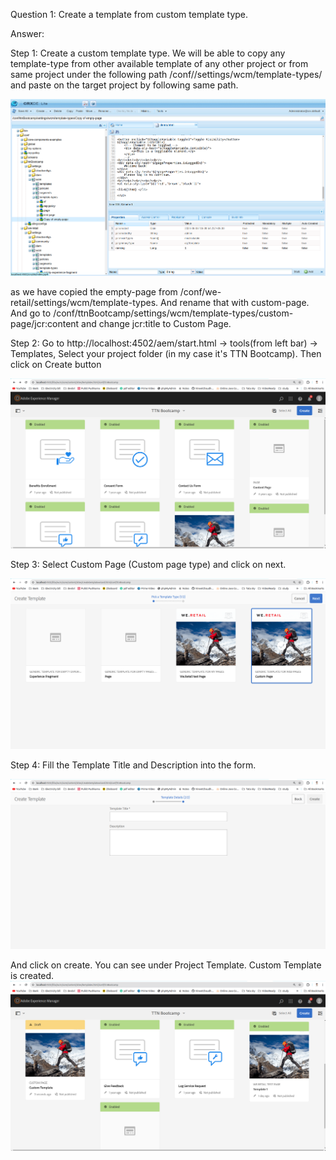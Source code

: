 Question 1: Create a template from custom template type.

Answer: 

Step 1: Create a custom template type.
    We will be able to copy any template-type from other available template of any other project or from same project under the following path /conf/<Project Name>/settings/wcm/template-types/ and paste on the target project by following same path.

![img_8.png](img_8.png)

as we have copied the empty-page from /conf/we-retail/settings/wcm/template-types. And rename that with custom-page. And go to /conf/ttnBootcamp/settings/wcm/template-types/custom-page/jcr:content and change jcr:title to Custom Page.

Step 2: Go to http://localhost:4502/aem/start.html -> tools(from left bar) -> Templates, Select your project folder (in my case it's TTN Bootcamp).
        Then click on Create button 

![img_9.png](img_9.png)

Step 3: Select Custom Page (Custom page type) and click on next.

![img_10.png](img_10.png)

Step 4: Fill the Template Title and Description into the form.

![img_11.png](img_11.png)

And click on create.
You can see under Project Template. Custom Template is created.
![img_12.png](img_12.png)
